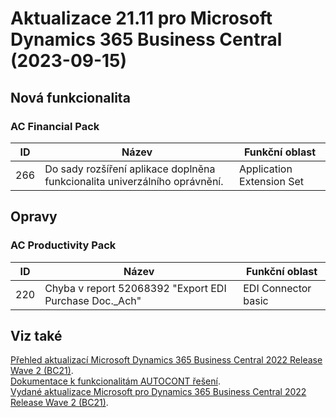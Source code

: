 ﻿# Aktualizace 21.11 pro Microsoft Dynamics 365 Business Central (2023-09-15)

## Nová funkcionalita

### AC Financial Pack

| ID | Název | Funkční oblast|
| --------- | --------- | --------- |
|266|Do sady rozšíření aplikace doplněna funkcionalita univerzálního oprávnění.|Application Extension Set|

## Opravy

### AC Productivity Pack

| ID | Název | Funkční oblast|
| --------- | --------- | --------- |
|220|Chyba v report 52068392 "Export EDI Purchase Doc._Ach"|EDI Connector basic|

## Viz také 

[Přehled aktualizací Microsoft Dynamics 365 Business Central 2022 Release Wave 2 (BC21)](Updates-bc21.md).  
[Dokumentace k funkcionalitám AUTOCONT řešení](https://muj.autocont.cz/docs/cs-cz/dynamics365/business-central/AC-Solutions/ac-solutions.html).  
[Vydané aktualizace Microsoft pro Dynamics 365 Business Central 2022 Release Wave 2 (BC21)](https://support.microsoft.com/en-us/topic/released-updates-for-microsoft-dynamics-365-business-central-2022-release-wave-2-8efa5bbb-3cd5-4445-ba3a-0752694bf46f).   

